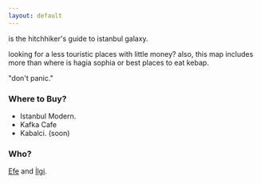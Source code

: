 ```yaml
---
layout: default
---
```

is the hitchhiker's guide to istanbul galaxy.

looking for a less touristic places with little money? also, this map includes more than where is hagia sophia or best places to eat kebap.

"don't panic."

### Where to Buy?

* Istanbul Modern.
* Kafka Cafe
* Kabalci. (soon)


### Who?

[Efe](http://twitter.com/efeoge) and [İlgi](http://twitter.com/ilgidonmez).
